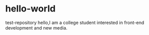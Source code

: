 # hello-world
test-repository
hello,I am a college student interested in front-end development and new media.
